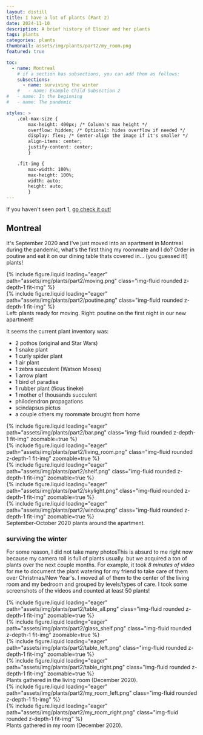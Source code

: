 ```yaml
---
layout: distill
title: I have a lot of plants (Part 2)
date: 2024-11-10
description: A brief history of Elinor and her plants 
tags: plants
categories: plants
thumbnail: assets/img/plants/part2/my_room.png
featured: true

toc:
  - name: Montreal
    # if a section has subsections, you can add them as follows:
    subsections:
      - name: surviving the winter
    #   - name: Example Child Subsection 2
#   - name: In the beginning
#   - name: The pandemic

styles: >
    .col-max-size {
        max-height: 400px; /* Column's max height */
        overflow: hidden; /* Optional: hides overflow if needed */
        display: flex; /* Center-align the image if it's smaller */
        align-items: center;
        justify-content: center;
        }

    .fit-img {
        max-width: 100%;
        max-height: 100%;
        width: auto;
        height: auto;
        }
---
```


If you haven't seen part 1, [go check it out!](https://elinorp-d.github.io/blog/2024/plants-part-1/)

## Montreal

It's September 2020 and I've just moved into an apartment in Montreal during the pandemic, what's the first thing my roommate and I do? Order in poutine and eat it on our dining table thats covered in... (you guessed it!) plants! 

<div class="row mt-3">
    <div class="col-sm mt-3 mt-md-0 col-max-size">
        {% include figure.liquid loading="eager" path="assets/img/plants/part2/moving.png" class="img-fluid rounded z-depth-1 fit-img"  %}
    </div>
    <div class="col-sm mt-3 mt-md-0 col-max-size">
        {% include figure.liquid loading="eager" path="assets/img/plants/part2/poutine.png" class="img-fluid rounded z-depth-1 fit-img"  %}
    </div>
</div>
<div class="caption">
    Left: plants ready for moving. Right: poutine on the first night in our new apartment!
</div>

It seems the current plant inventory was:
* 2 pothos (original and Star Wars)
* 1 snake plant
* 1 curly spider plant
* 1 air plant
* 1 zebra succulent (Watson Moses)
* 1 arrow plant
* 1 bird of paradise
* 1 rubber plant (ficus tineke)
* 1 mother of thousands succulent
* philodendron propagations
* scindapsus pictus
* a couple others my roommate brought from home

<div class="row mt-3">
    <div class="col-sm mt-3 mt-md-0 ">
        {% include figure.liquid loading="eager" path="assets/img/plants/part2/bar.png" class="img-fluid rounded z-depth-1 fit-img" zoomable=true %}
    </div>
    <div class="col-sm mt-3 mt-md-0 ">
        {% include figure.liquid loading="eager" path="assets/img/plants/part2/living_room.png" class="img-fluid rounded z-depth-1 fit-img" zoomable=true %}
    </div>
     <div class="col-sm mt-3 mt-md-0 col-max-size">
        {% include figure.liquid loading="eager" path="assets/img/plants/part2/shelf.png" class="img-fluid rounded z-depth-1 fit-img" zoomable=true %}
    </div>
     <div class="col-sm mt-3 mt-md-0 col-max-size">
        {% include figure.liquid loading="eager" path="assets/img/plants/part2/skylight.png" class="img-fluid rounded z-depth-1 fit-img" zoomable=true %}
    </div>
     <div class="col-sm mt-3 mt-md-0 col-max-size">
        {% include figure.liquid loading="eager" path="assets/img/plants/part2/window.png" class="img-fluid rounded z-depth-1 fit-img" zoomable=true %}
    </div>
</div>
<div class="caption">
    September-October 2020 plants around the apartment.
</div>

### surviving the winter
For some reason, I did not take many photos<d-footnote>This is absurd to me right now because my camera roll is full of plants usually.</d-footnote> but we acquired a ton of plants over the next couple months. For example, it took _8 minutes of video_ for me to document the plant watering for my friend to take care of them over Christmas/New Year's. I moved all of them to the center of the living room and my bedroom and grouped by levels/types of care. I took some screenshots of the videos and counted at least 50 plants!


<div class="row mt-3">
    <div class="col-sm mt-3 mt-md-0 col-max-size">
        {% include figure.liquid loading="eager" path="assets/img/plants/part2/table_all.png" class="img-fluid rounded z-depth-1 fit-img" zoomable=true %}
    </div>
    <div class="col-sm mt-3 mt-md-0 col-max-size">
        {% include figure.liquid loading="eager" path="assets/img/plants/part2/glass_shelf.png" class="img-fluid rounded z-depth-1 fit-img" zoomable=true %}
    </div>
     <div class="col-sm mt-3 mt-md-0 col-max-size">
        {% include figure.liquid loading="eager" path="assets/img/plants/part2/table_left.png" class="img-fluid rounded z-depth-1 fit-img" zoomable=true %}
    </div>
     <div class="col-sm mt-3 mt-md-0 col-max-size">
        {% include figure.liquid loading="eager" path="assets/img/plants/part2/table_right.png" class="img-fluid rounded z-depth-1 fit-img" zoomable=true %}
    </div>
</div>
<div class="caption">
    Plants gathered in the living room (December 2020).
</div>

<div class="row mt-3">
     <div class="col-sm mt-3 mt-md-0 col-max-size">
        {% include figure.liquid loading="eager" path="assets/img/plants/part2/my_room_left.png" class="img-fluid rounded z-depth-1 fit-img"  %}
    </div>
     <div class="col-sm mt-3 mt-md-0 col-max-size">
        {% include figure.liquid loading="eager" path="assets/img/plants/part2/my_room_right.png" class="img-fluid rounded z-depth-1 fit-img"  %}
    </div>
</div>
<div class="caption">
    Plants gathered in my room (December 2020).
</div>
